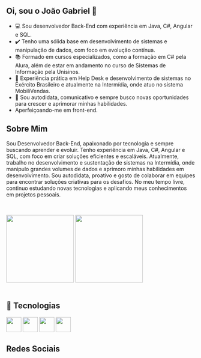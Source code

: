 ## Oi, sou o João Gabriel 👋

- 💻 Sou desenvolvedor Back-End com experiência em Java, C#, Angular e SQL.
- ✔️ Tenho uma sólida base em desenvolvimento de sistemas e manipulação de dados, com foco em evolução contínua.
- 📚 Formado em cursos especializados, como a formação em C# pela Alura, além de estar em andamento no curso de Sistemas de Informação pela Unisinos.
- 🔧 Experiência prática em Help Desk e desenvolvimento de sistemas no Exército Brasileiro e atualmente na Intermídia, onde atuo no sistema MobiliVendas.
- 🌟 Sou autodidata, comunicativo e sempre busco novas oportunidades para crescer e aprimorar minhas habilidades.
- Aperfeiçoando-me em front-end.

## Sobre Mim
  
<div>
  Sou Desenvolvedor Back-End, apaixonado por tecnologia e sempre buscando aprender e evoluir. Tenho experiência em Java, C#, Angular e SQL, com foco em criar soluções eficientes e escaláveis. Atualmente, trabalho no desenvolvimento e sustentação de sistemas na Intermídia, onde manipulo grandes volumes de dados e aprimoro minhas habilidades em desenvolvimento.
  Sou autodidata, proativo e gosto de colaborar em equipes para encontrar soluções criativas para os desafios. No meu tempo livre, continuo estudando novas tecnologias e aplicando meus conhecimentos em projetos pessoais.
<div/> <br>
  
##

<div>
  <img height="180em" src="https://github-readme-stats.vercel.app/api?username=joaogabriel43&show_icons=true&theme=tokyonight&locale=pt-br"/>
  <img height="180em" src="https://github-readme-stats.vercel.app/api/top-langs/?username=joaogabriel43&hide_progress=false&theme=tokyonight&layout=compact&locale=pt-br"/>
</div> <br>

## 🚀 Tecnologias

<div>
  <img width="40px" src="https://cdn.jsdelivr.net/gh/devicons/devicon@latest/icons/java/java-original-wordmark.svg" />
  <img width="40px" src="https://cdn.jsdelivr.net/gh/devicons/devicon@latest/icons/csharp/csharp-original.svg" />
  <img width="40px" src="https://cdn.jsdelivr.net/gh/devicons/devicon@latest/icons/microsoftsqlserver/microsoftsqlserver-original-wordmark.svg" />
  <img width="40px" src="https://cdn.jsdelivr.net/gh/devicons/devicon@latest/icons/angular/angular-original.svg" />
</div>

## Redes Sociais


